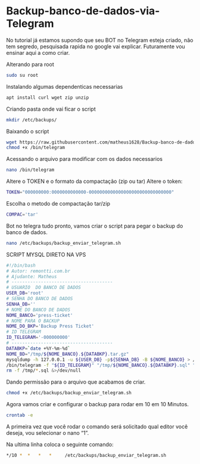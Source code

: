 # Backup-banco-de-dados-via-Telegram





No tutorial já estamos supondo que seu BOT no Telegram esteja criado, não tem segredo, pesquisada rapida no google vai explicar.
Futuramente vou ensinar aqui a como criar.






Alterando para root

```bash
sudo su root
```

Instalando algumas dependenticas necessarias


```bash
apt install curl wget zip unzip
```

Criando pasta onde vai ficar o script

```bash
mkdir /etc/backups/
```

Baixando o script

```bash
wget https://raw.githubusercontent.com/matheus1628/Backup-banco-de-dados-via-Telegram/main/telegram -O /bin/telegram
chmod +x /bin/telegram
```
Acessando o arquivo para modificar com os dados necessarios

```bash
nano /bin/telegram
```

Altere o TOKEN e o formato da compactação (zip ou tar)
Altere o token:

```bash
TOKEN="000000000:0000000000000-0000000000000000000000000000000"
```
Escolha o metodo de compactação tar/zip

```bash
COMPAC='tar'
```

Bot no telegra tudo pronto, vamos criar o script para pegar o backup do banco de dados.

```bash
nano /etc/backups/backup_enviar_telegram.sh
```

SCRIPT MYSQL DIRETO NA VPS

```bash
#!/bin/bash
# Autor: remontti.com.br
# Ajudante: Matheus
# --------------------------------------
# USUARIO  DO BANCO DE DADOS
USER_DB='root'
# SENHA DO BANCO DE DADOS
SENHA_DB=''
# NOME DO BANCO DE DADOS
NOME_BANCO='press-ticket'
# NOME PARA O BACKUP
NOME_DO_BKP='Backup Press Ticket'
# ID TELEGRAM
ID_TELEGRAM='-000000000'
# --------------------------------------
DATABKP=`date +%Y-%m-%d`
NOME_BD="/tmp/${NOME_BANCO}.${DATABKP}.tar.gz"
mysqldump -h 127.0.0.1 -u ${USER_DB} -p${SENHA_DB} -B ${NOME_BANCO} > /tmp/${NOME_BANCO}.${DATABKP}.sql 
/bin/telegram -f "${ID_TELEGRAM}" "/tmp/${NOME_BANCO}.${DATABKP}.sql" "${NOME_DO_BKP}" "${NOME_BANCO}" &>/dev/null
rm -f /tmp/*.sql &>/dev/null
```

Dando permissão para o arquivo que acabamos de criar.

```bash
chmod +x /etc/backups/backup_enviar_telegram.sh
```

Agora vamos criar e configurar o backup para rodar em 10 em 10 Minutos.

```bash
crontab -e
```
A primeira vez que você rodar o comando será solicitado qual editor você deseja, vou selecionar o nano “1”.

Na ultima linha coloca o seguinte comando:

```bash
*/10 *  *   *   *     /etc/backups/backup_enviar_telegram.sh
```
